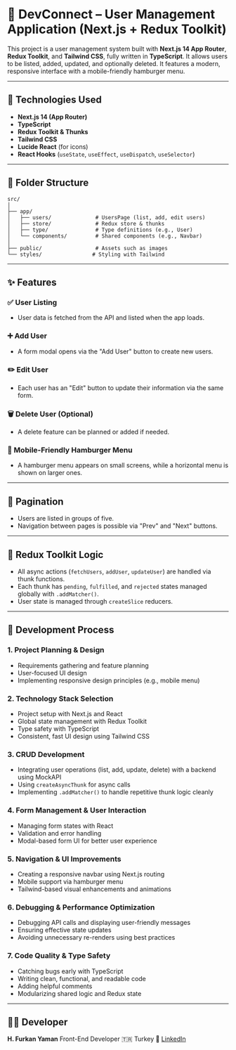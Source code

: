 # 📘 DevConnect – User Management Application (Next.js + Redux Toolkit)

This project is a user management system built with **Next.js 14 App Router**, **Redux Toolkit**, and **Tailwind CSS**, fully written in **TypeScript**. It allows users to be listed, added, updated, and optionally deleted. It features a modern, responsive interface with a mobile-friendly hamburger menu.

---

## 🚀 Technologies Used

- **Next.js 14 (App Router)**
- **TypeScript**
- **Redux Toolkit & Thunks**
- **Tailwind CSS**
- **Lucide React** (for icons)
- **React Hooks** (`useState`, `useEffect`, `useDispatch`, `useSelector`)

---

## 📂 Folder Structure

```
src/
│
├── app/
│   ├── users/              # UsersPage (list, add, edit users)
│   ├── store/              # Redux store & thunks
│   ├── type/               # Type definitions (e.g., User)
│   └── components/         # Shared components (e.g., Navbar)
│
├── public/                 # Assets such as images
└── styles/                # Styling with Tailwind
```

---

## ✨ Features

### ✅ User Listing

- User data is fetched from the API and listed when the app loads.

### ➕ Add User

- A form modal opens via the "Add User" button to create new users.

### ✏️ Edit User

- Each user has an "Edit" button to update their information via the same form.

### 🗑️ Delete User (Optional)

- A delete feature can be planned or added if needed.

### 📱 Mobile-Friendly Hamburger Menu

- A hamburger menu appears on small screens, while a horizontal menu is shown on larger ones.

---

## 🔢 Pagination

- Users are listed in groups of five.
- Navigation between pages is possible via "Prev" and "Next" buttons.

---

## 🧠 Redux Toolkit Logic

- All async actions (`fetchUsers`, `addUser`, `updateUser`) are handled via thunk functions.
- Each thunk has `pending`, `fulfilled`, and `rejected` states managed globally with `.addMatcher()`.
- User state is managed through `createSlice` reducers.

---

## 🧪 Development Process

### 1. Project Planning & Design

- Requirements gathering and feature planning
- User-focused UI design
- Implementing responsive design principles (e.g., mobile menu)

### 2. Technology Stack Selection

- Project setup with Next.js and React
- Global state management with Redux Toolkit
- Type safety with TypeScript
- Consistent, fast UI design using Tailwind CSS

### 3. CRUD Development

- Integrating user operations (list, add, update, delete) with a backend using MockAPI
- Using `createAsyncThunk` for async calls
- Implementing `.addMatcher()` to handle repetitive thunk logic cleanly

### 4. Form Management & User Interaction

- Managing form states with React
- Validation and error handling
- Modal-based form UI for better user experience

### 5. Navigation & UI Improvements

- Creating a responsive navbar using Next.js routing
- Mobile support via hamburger menu
- Tailwind-based visual enhancements and animations

### 6. Debugging & Performance Optimization

- Debugging API calls and displaying user-friendly messages
- Ensuring effective state updates
- Avoiding unnecessary re-renders using best practices

### 7. Code Quality & Type Safety

- Catching bugs early with TypeScript
- Writing clean, functional, and readable code
- Adding helpful comments
- Modularizing shared logic and Redux state

---

## 👨‍💻 Developer

**H. Furkan Yaman**
Front-End Developer
🇹🇷 Turkey
💼 [LinkedIn](https://www.linkedin.com/in/h%C3%BCseyin-furkan-yaman-3775a22b7)
